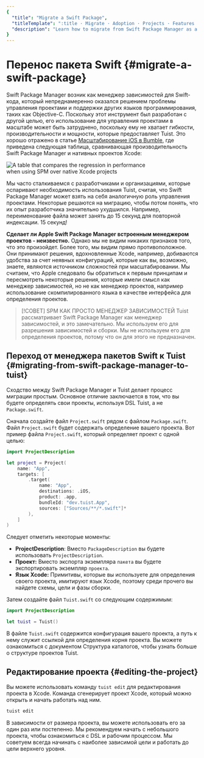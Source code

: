 ```yaml
---
{
  "title": "Migrate a Swift Package",
  "titleTemplate": ":title · Migrate · Adoption · Projects · Features · Guides · Tuist",
  "description": "Learn how to migrate from Swift Package Manager as a solution for managing your projects to Tuist projects."
}
---
```

# Перенос пакета Swift {#migrate-a-swift-package}

Swift Package Manager возник как менеджер зависимостей для Swift-кода, который
непреднамеренно оказался решением проблемы управления проектами и поддержки
других языков программирования, таких как Objective-C. Поскольку этот инструмент
был разработан с другой целью, его использование для управления проектами в
масштабе может быть затруднено, поскольку ему не хватает гибкости,
производительности и мощности, которые предоставляет Tuist. Это хорошо отражено
в статье [Масштабирование iOS в
Bumble](https://medium.com/bumble-tech/scaling-ios-at-bumble-239e0fa009f2), где
приведена следующая таблица, сравнивающая производительность Swift Package
Manager и нативных проектов Xcode:

<img style="max-width: 400px;" alt="A table that compares the regression in performance when using SPM over native Xcode projects" src="/images/guides/start/migrate/performance-table.webp">

Мы часто сталкиваемся с разработчиками и организациями, которые оспаривают
необходимость использования Tuist, считая, что Swift Package Manager может взять
на себя аналогичную роль управления проектами. Некоторые решаются на миграцию,
чтобы потом понять, что их опыт разработчика значительно ухудшился. Например,
переименование файла может занять до 15 секунд для повторной индексации. 15
секунд!

**Сделает ли Apple Swift Package Manager встроенным менеджером проектов -
неизвестно.** Однако мы не видим никаких признаков того, что это произойдет.
Более того, мы видим прямо противоположное. Они принимают решения, вдохновленные
Xcode, например, добиваются удобства за счет неявных конфигураций, которые
<LocalizedLink href="/guides/features/projects/cost-of-convenience">как вы,
возможно, знаете,</LocalizedLink> являются источником сложностей при
масштабировании. Мы считаем, что Apple следовало бы обратиться к первым
принципам и пересмотреть некоторые решения, которые имели смысл как менеджер
зависимостей, но не как менеджер проектов, например использование
скомпилированного языка в качестве интерфейса для определения проектов.

> [!СОВЕТ] SPM КАК ПРОСТО МЕНЕДЖЕР ЗАВИСИМОСТЕЙ Tuist рассматривает Swift
> Package Manager как менеджер зависимостей, и это замечательно. Мы используем
> его для разрешения зависимостей и сборки. Мы не используем его для определения
> проектов, потому что он для этого не предназначен.

## Переход от менеджера пакетов Swift к Tuist {#migrating-from-swift-package-manager-to-tuist}

Сходство между Swift Package Manager и Tuist делает процесс миграции простым.
Основное отличие заключается в том, что вы будете определять свои проекты,
используя DSL Tuist, а не `Package.swift`.

Сначала создайте файл `Project.swift` рядом с файлом `Package.swift`. Файл
`Project.swift` будет содержать определение вашего проекта. Вот пример файла
`Project.swift`, который определяет проект с одной целью:

```swift
import ProjectDescription

let project = Project(
    name: "App",
    targets: [
        .target(
            name: "App",
            destinations: .iOS,
            product: .app,
            bundleId: "dev.tuist.App",
            sources: ["Sources/**/*.swift"]*
        ),
    ]
)
```

Следует отметить некоторые моменты:

- **ProjectDescription**: Вместо `PackageDescription` вы будете использовать
  `ProjectDescription`.
- **Проект:** Вместо экспорта экземпляра `пакета` вы будете экспортировать
  экземпляр `проекта`.
- **Язык Xcode:** Примитивы, которые вы используете для определения своего
  проекта, имитируют язык Xcode, поэтому среди прочего вы найдете схемы, цели и
  фазы сборки.

Затем создайте файл `Tuist.swift` со следующим содержимым:

```swift
import ProjectDescription

let tuist = Tuist()
```

В файле `Tuist.swift` содержится конфигурация вашего проекта, а путь к нему
служит ссылкой для определения корня проекта. Вы можете ознакомиться с
документом
<LocalizedLink href="/guides/features/projects/directory-structure">Структура
каталогов</LocalizedLink>, чтобы узнать больше о структуре проектов Tuist.

## Редактирование проекта {#editing-the-project}

Вы можете использовать команду
<LocalizedLink href="/guides/features/projects/editing">`tuist
edit`</LocalizedLink> для редактирования проекта в Xcode. Команда сгенерирует
проект Xcode, который можно открыть и начать работать над ним.

```bash
tuist edit
```

В зависимости от размера проекта, вы можете использовать его за один раз или
постепенно. Мы рекомендуем начать с небольшого проекта, чтобы ознакомиться с DSL
и рабочим процессом. Мы советуем всегда начинать с наиболее зависимой цели и
работать до цели верхнего уровня.
